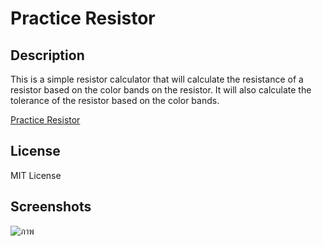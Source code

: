 # Practice Resistor

## Description
This is a simple resistor calculator that will calculate the resistance of a resistor based on the color bands on the resistor. It will also calculate the tolerance of the resistor based on the color bands.

<!-- link for this website -->
[Practice Resistor](https://xnewz.github.io/practice-resistor/)

## License
MIT License

## Screenshots
![ภาพ](https://github.com/xNewz/practice-resistor/assets/50146617/f6d134ce-9824-47e8-8abd-d10e24ff9fcc)
